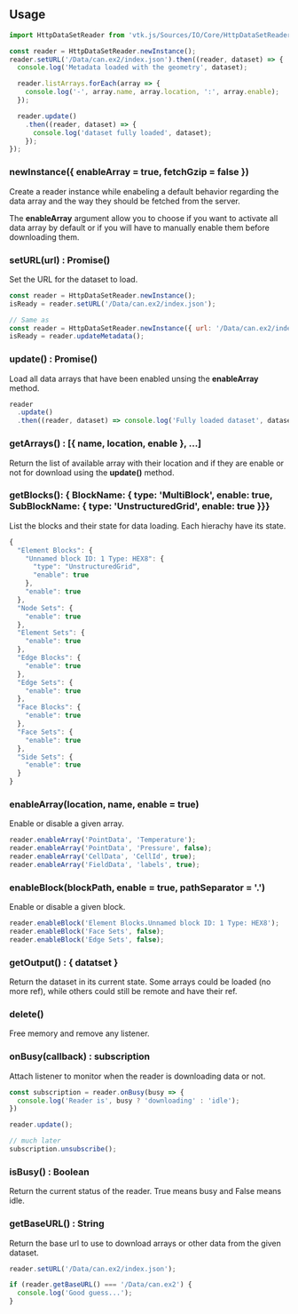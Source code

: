 ## Usage

```js
import HttpDataSetReader from 'vtk.js/Sources/IO/Core/HttpDataSetReader';

const reader = HttpDataSetReader.newInstance();
reader.setURL('/Data/can.ex2/index.json').then((reader, dataset) => {
  console.log('Metadata loaded with the geometry', dataset);

  reader.listArrays.forEach(array => {
    console.log('-', array.name, array.location, ':', array.enable);
  });

  reader.update()
    .then((reader, dataset) => {
      console.log('dataset fully loaded', dataset);
    });
});
```

### newInstance({ enableArray = true, fetchGzip = false })

Create a reader instance while enabeling a default behavior regarding the
data array and the way they should be fetched from the server.

The __enableArray__ argument allow you to choose if you want to activate
all data array by default or if you will have to manually enable them before
downloading them.


### setURL(url) : Promise()

Set the URL for the dataset to load.

```js
const reader = HttpDataSetReader.newInstance();
isReady = reader.setURL('/Data/can.ex2/index.json');

// Same as 
const reader = HttpDataSetReader.newInstance({ url: '/Data/can.ex2/index.json' });
isReady = reader.updateMetadata();
```

### update() : Promise()

Load all data arrays that have been enabled unsing the __enableArray__ method.

```js
reader
  .update()
  .then((reader, dataset) => console.log('Fully loaded dataset', dataset));
```

### getArrays() : [{ name, location, enable }, ...]

Return the list of available array with their location and if they are enable or not for download using the __update()__ method.

### getBlocks(): { BlockName: { type: 'MultiBlock', enable: true, SubBlockName: { type: 'UnstructuredGrid', enable: true }}}

List the blocks and their state for data loading. Each hierachy have its state.

```js
{
  "Element Blocks": {
    "Unnamed block ID: 1 Type: HEX8": {
      "type": "UnstructuredGrid",
      "enable": true
    },
    "enable": true
  },
  "Node Sets": {
    "enable": true
  },
  "Element Sets": {
    "enable": true
  },
  "Edge Blocks": {
    "enable": true
  },
  "Edge Sets": {
    "enable": true
  },
  "Face Blocks": {
    "enable": true
  },
  "Face Sets": {
    "enable": true
  },
  "Side Sets": {
    "enable": true
  }
}
```

### enableArray(location, name, enable = true)

Enable or disable a given array.

```js
reader.enableArray('PointData', 'Temperature');
reader.enableArray('PointData', 'Pressure', false);
reader.enableArray('CellData', 'CellId', true);
reader.enableArray('FieldData', 'labels', true);
```

### enableBlock(blockPath, enable = true, pathSeparator = '.') 

Enable or disable a given block.

```js
reader.enableBlock('Element Blocks.Unnamed block ID: 1 Type: HEX8');
reader.enableBlock('Face Sets', false);
reader.enableBlock('Edge Sets', false);
```

### getOutput() : { datatset }

Return the dataset in its current state. 
Some arrays could be loaded (no more ref), while others could still be remote and have their ref.

### delete() 

Free memory and remove any listener.

### onBusy(callback) : subscription

Attach listener to monitor when the reader is downloading data or not.

```js
const subscription = reader.onBusy(busy => {
  console.log('Reader is', busy ? 'downloading' : 'idle');
})

reader.update();

// much later
subscription.unsubscribe();
```

### isBusy() : Boolean

Return the current status of the reader. True means busy and False means idle.


### getBaseURL() : String

Return the base url to use to download arrays or other data from the given dataset.

```js
reader.setURL('/Data/can.ex2/index.json');

if (reader.getBaseURL() === '/Data/can.ex2') {
  console.log('Good guess...');
}
```
